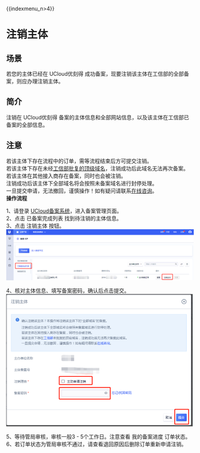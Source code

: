 {{indexmenu_n>4}}

# 注销主体

## 场景

若您的主体已经在 UCloud优刻得 成功备案，现要注销该主体在工信部的全部备案，则应办理注销主体。

## 简介

注销在 UCloud优刻得 备案的主体信息和全部网站信息，以及该主体在工信部已备案的全部信息。

## 注意

若该主体下存在流程中的订单，需等流程结束后方可提交注销。  
若该主体下存在未经[工信部批复的顶级域名](http://域名.信息/)，注销成功后此域名无法再次备案。  
若该主体在其他接入商存在备案，同时也会被注销。  
注销成功后该主体下全部域名将会按照未备案域名进行封停处理。  
一旦提交申请，无法撤回，谨慎操作！如有疑问请联系[在线咨询](https://spt.ucloud.cn/30002)。  
**操作流程**

1、请登录
[UCloud备案系统](https://console.ucloud.cn/icp)，进入备案管理页面。  
2、点击 已备案完成列表 找到待注销的主体信息。  
3、点击 注销主体 按钮。  
![](/images/guidance/注销1.png)

4、核对主体信息、填写备案密码，确认后点击提交。  
![](/images/guidance/注销主体2.png)

5、等待管局审核，审核一般3 - 5个工作日。注意查看 我的备案进度 订单状态。  
6、若订单状态为管局审核不通过，请查看退回原因后删除订单重新申请注销。
